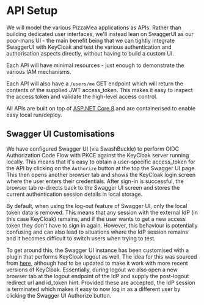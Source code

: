 # API Setup

We will model the various PizzaMea applications as APIs. 
Rather than building dedicated user interfaces, we'll instead lean on SwaggerUI as our poor-mans UI - the main benefit being that we can tightly integrate SwaggerUI with KeyCloak and test the various authentication and authorisation aspects directly, without having to build a custom UI.

Each API will have minimal resources - just enough to demonstrate the various IAM mechanisms.

Each API will also have a `/users/me` GET endpoint which will return the contents of the supplied JWT access_token.
This makes it easy to inspect the access token and validate the high-level access control.

All APIs are built on top of [ASP.NET Core 8](https://dotnet.microsoft.com/en-us/apps/aspnet/apis) and are containerised to enable easy local run/deploy.

## Swagger UI Customisations

We have configured Swagger UI (via SwashBuckle) to perform OIDC Authorization Code Flow with PKCE against the KeyCloak server running locally.
This means that it's easy to obtain a user-specific access_token for the API by clicking on the `Authorize` button at the top the Swagger UI page.
This then opens another browser tab and shows the KeyCloak login screen where the user enters their credentials.
After sign-in is successful, the browser tab re-directs back to the Swagger UI screen and stores the current authentication session details in local storage.

By default, when using the log-out feature of Swagger UI, only the local token data is removed.
This means that any session with the external IdP (in this case KeyCloak) remains, and if the user wants to get a new access token they don't have to sign in again.
However, this behaviour is potentially confusing and can also lead to situations where the IdP session remains and it becomes difficult to switch users when trying to test.

To get around this, the Swagger UI instance has been customised with a plugin that performs KeyCloak logout as well.
The idea for this was sourced from [here](https://gist.github.com/Fredx87/48fe741eed42efa4e77bd341745084a8), although had to be updated to make it work with more recent versions of KeyCloak.
Essentially, during logout we also open a new browser tab at the logout endpoint of the IdP and supply the post-logout redirect url and id_token hint.
Provided these are accepted, the IdP session is terminated which makes it easy to now log in as a different user by clicking the Swagger UI Authorize button.
